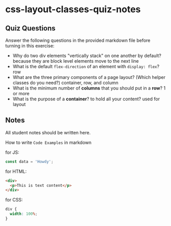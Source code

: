 # css-layout-classes-quiz-notes

## Quiz Questions

Answer the following questions in the provided markdown file before turning in this exercise:

- Why do two div elements "vertically stack" on one another by default?
  because they are block level elements move to the next line
- What is the default `flex-direction` of an element with `display: flex`?
  row
- What are the three primary components of a page layout? (Which helper classes do you need?)
  container, row, and column
- What is the minimum number of **columns** that you should put in a **row**?
  1 or more
- What is the purpose of a **container**?
  to hold all your content? used for layout

## Notes

All student notes should be written here.

How to write `Code Examples` in markdown

for JS:

```javascript
const data = 'Howdy';
```

for HTML:

```html
<div>
  <p>This is text content</p>
</div>
```

for CSS:

```css
div {
  width: 100%;
}
```
